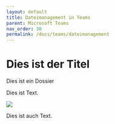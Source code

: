 ```yaml
---
layout: default
title: Dateimanagement in Teams
parent: Microsoft Teams
nav_order: 30
permalink: /docs/teams/dateimanagement
---
```


# Dies ist der Titel

Dies ist ein Dossier

Dies ist Text.

![](../docs/teams/img/email1.png)

Dies ist auch Text.
